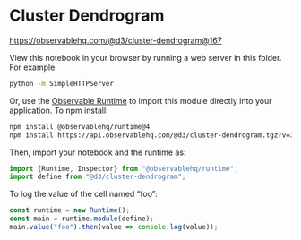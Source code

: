 # Cluster Dendrogram

https://observablehq.com/@d3/cluster-dendrogram@167

View this notebook in your browser by running a web server in this folder. For
example:

~~~sh
python -m SimpleHTTPServer
~~~

Or, use the [Observable Runtime](https://github.com/observablehq/runtime) to
import this module directly into your application. To npm install:

~~~sh
npm install @observablehq/runtime@4
npm install https://api.observablehq.com/@d3/cluster-dendrogram.tgz?v=3
~~~

Then, import your notebook and the runtime as:

~~~js
import {Runtime, Inspector} from "@observablehq/runtime";
import define from "@d3/cluster-dendrogram";
~~~

To log the value of the cell named “foo”:

~~~js
const runtime = new Runtime();
const main = runtime.module(define);
main.value("foo").then(value => console.log(value));
~~~

